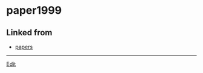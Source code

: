 # paper1999

## Linked from

* [papers](papers.md)


----
[Edit](https://github.com/vitroid/vitroid.github.io/edit/master/MD/paper1999.md)

